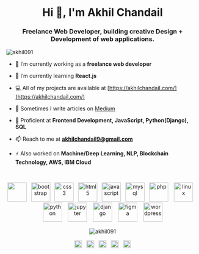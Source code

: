 
<h1 align="center">Hi 👋, I'm Akhil Chandail</h1>
<h3 align="center">Freelance Web Developer, building creative Design + Development of web applications.</h3>

<p align="left"> <img src="https://komarev.com/ghpvc/?username=akhil091" alt="akhil091" /> </p>

- 🔭 I’m currently working as a **freelance web developer**

- 🌱 I’m currently learning **React.js**

- 💻 All of my projects are available at [https://akhilchandail.com/](https://akhilchandail.com/)

- 📝 Sometimes I write articles on [Medium](https://medium.com/@akhilchandail9)

- 💬 Proficient at **Frontend Development, JavaScript, Python(Django), SQL**

- 📫 Reach to me at **akhilchandail9@gmail.com**

- ⚡ Also worked on **Machine/Deep Learning, NLP, Blockchain Technology, AWS, IBM Cloud**
<br>
<p align="center"><img src="https://cdn.jsdelivr.net/gh/devicons/devicon/icons/react/react-original.svg" width="50" height="50"/> &nbsp;&nbsp;<img src="https://cdn.jsdelivr.net/gh/devicons/devicon/icons/bootstrap/bootstrap-plain-wordmark.svg" alt="bootstrap" width="50" height="50"/> &nbsp;&nbsp;<img src="https://cdn.jsdelivr.net/gh/devicons/devicon/icons/css3/css3-original-wordmark.svg" alt="css3" width="50" height="50"/>&nbsp;&nbsp; <img src="https://cdn.jsdelivr.net/gh/devicons/devicon/icons/html5/html5-original-wordmark.svg" alt="html5" width="50" height="50"/>&nbsp;&nbsp; <img src="https://cdn.jsdelivr.net/gh/devicons/devicon/icons/javascript/javascript-original.svg" alt="javascript" width="50" height="50"/> &nbsp;&nbsp;<img src="https://cdn.jsdelivr.net/gh/devicons/devicon/icons/mysql/mysql-original-wordmark.svg" alt="mysql" width="50" height="50"/> &nbsp;&nbsp;<img src="https://cdn.jsdelivr.net/gh/devicons/devicon/icons/php/php-original.svg" alt="php" width="50" height="50"/> &nbsp;&nbsp; <img src="https://cdn.jsdelivr.net/gh/devicons/devicon/icons/linux/linux-original.svg" alt="linux" width="50" height="50""/>
&nbsp;&nbsp; <img src="https://cdn.jsdelivr.net/gh/devicons/devicon/icons/python/python-original.svg" alt="python" width="50" height="50"/>
&nbsp;&nbsp; <img src="https://cdn.jsdelivr.net/gh/devicons/devicon/icons/jupyter/jupyter-original-wordmark.svg" alt="jupyter" width="50" height="50"/>
&nbsp;&nbsp; <img src="https://cdn.jsdelivr.net/gh/devicons/devicon/icons/django/django-original.svg" alt="django" width="50" height="50"/>
&nbsp;&nbsp; <img src="https://cdn.jsdelivr.net/gh/devicons/devicon/icons/figma/figma-original.svg" alt="figma" width="50" height="50"/>
&nbsp;&nbsp; <img src="https://cdn.jsdelivr.net/gh/devicons/devicon/icons/wordpress/wordpress-plain-wordmark.svg" alt="wordpress" width="50" height="50"/></p><p align="center"> <img src="https://github-readme-stats.vercel.app/api?username=akhil091&show_icons=true" alt="akhil091" /> </p>

<p align="center">
<a href="https://codepen.io/akhil09" target="blank"><img align="center" src="https://cdn.jsdelivr.net/npm/simple-icons@3.0.1/icons/codepen.svg" alt="akhil09" height="20" width="20" /></a>&nbsp;&nbsp;
<a href="https://twitter.com/akhilrajput09" target="blank"><img align="center" src="https://cdn.jsdelivr.net/npm/simple-icons@3.0.1/icons/twitter.svg" alt="akhilrajput091" height="20" width="20" /></a>&nbsp;&nbsp;
<a href="https://linkedin.com/in/akhilchandail" target="blank"><img align="center" src="https://cdn.jsdelivr.net/npm/simple-icons@3.0.1/icons/linkedin.svg" alt="akhil-chandail-594908122" height="20" width="20" /></a>&nbsp;&nbsp;
<a href="https://instagram.com/akhilrajput09" target="blank"><img align="center" src="https://cdn.jsdelivr.net/npm/simple-icons@3.0.1/icons/instagram.svg" alt="akhilrajput091" height="20" width="20" /></a>&nbsp;&nbsp;
<a href="https://medium.com/@akhilchandail9" target="blank"><img align="center" src="https://cdn.jsdelivr.net/npm/simple-icons@3.0.1/icons/medium.svg" alt="@akhilchandail9" height="20" width="20" /></a>
</p>

